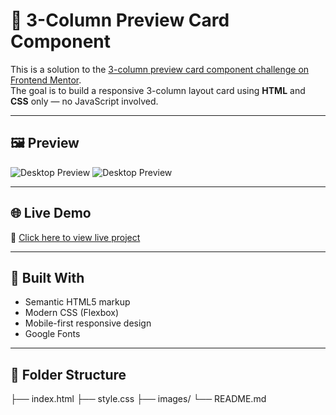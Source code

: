 # 🔲 3-Column Preview Card Component

This is a solution to the [3-column preview card component challenge on Frontend Mentor](https://www.frontendmentor.io/challenges/3column-preview-card-component-pH92eAR2-).  
The goal is to build a responsive 3-column layout card using **HTML** and **CSS** only — no JavaScript involved.

---

## 🖼️ Preview

![Desktop Preview](./Desktop%20View.png)
![Desktop Preview](./Mobile%20View.png)


---

## 🌐 Live Demo

🔗 [Click here to view live project](https://your-username.github.io/css-projects/Frontend%20Mentor/3-column-preview-card-component-main/)

---

## 🔧 Built With

- Semantic HTML5 markup  
- Modern CSS (Flexbox)  
- Mobile-first responsive design  
- Google Fonts

---

## 📁 Folder Structure

├── index.html
├── style.css
├── images/
└── README.md

